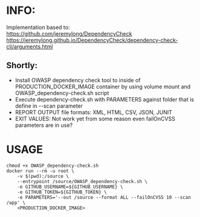 # INFO:
Implementation based to: <BR>
https://github.com/jeremylong/DependencyCheck <BR>
https://jeremylong.github.io/DependencyCheck/dependency-check-cli/arguments.html

## Shortly:
- Install OWASP dependency check tool to inside of PRODUCTION_DOCKER_IMAGE container by using volume mount and OWASP_dependency-check.sh script
- Execute dependency-check.sh with PARAMETERS against folder that is define in --scan parameter
- REPORT OUTPUT file formats: XML, HTML, CSV, JSON, JUNIT
- EXIT VALUES: Not work yet from some reason even failOnCVSS parameters are in use?

# USAGE
```
chmod +x OWASP_dependency-check.sh
docker run --rm -u root \
	-v $(pwd):/source \
	--entrypoint /source/OWASP_dependency-check.sh \
	-e GITHUB_USERNAME=${GITHUB_USERNAME} \
	-e GITHUB_TOKEN=${GITHUB_TOKEN} \
	-e PARAMETERS='--out /source --format ALL --failOnCVSS 10 --scan /app' \
	<PRODUCTION_DOCKER_IMAGE>
```